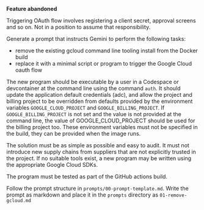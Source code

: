 **Feature abandoned**

Triggering OAuth flow involves registering a client secret, approval screens and so on. Not in a position to assume that responsibility.

Generate a prompt that instructs Gemini to perform the following tasks:

- remove the existing gcloud command line tooling install from the Docker build
- replace it with a minimal script or program to trigger the Google Cloud oauth flow

The new program should be executable by a user in a Codespace or devcontainer at the command line using the command `auth`. It should update the application default credentials (adc), and allow the project and billing project to be overridden from defaults provided by the environment variables `GOOGLE_CLOUD_PROJECT` and `GOOGLE_BILLING_PROJECT`. If `GOOGLE_BILLING_PROJECT` is not set and the value is not provided at the command line, the value of GOOGLE_CLOUD_PROJECT should be used for the billing project too. These environment variables must not be specified in the build, they can be provided when the image runs.

The solution must be as simple as possible and easy to audit. It must not introduce new supply chains from suppliers that are not explicitly trusted in the project. If no suitable tools exist, a new program may be written using the appropriate Google Cloud SDKs.

The program must be tested as part of the GitHub actions build.

Follow the prompt structure in `prompts/00-prompt-template.md`. Write the prompt as markdown and place it in the `prompts` directory as `01-remove-gcloud.md`
